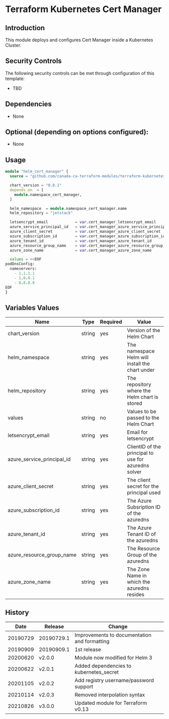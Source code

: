 # Terraform Kubernetes Cert Manager

## Introduction

This module deploys and configures Cert Manager inside a Kubernetes Cluster.

## Security Controls

The following security controls can be met through configuration of this template:

* TBD

## Dependencies

* None

## Optional (depending on options configured):

* None

## Usage

```terraform
module "helm_cert_manager" {
  source = "github.com/canada-ca-terraform-modules/terraform-kubernetes-cert-manager?ref=v3.0.0"

  chart_version = "0.8.1"
  depends_on  = [
    module.namespace_cert_manager,
  ]

  helm_namespace  = module.namespace_cert_manager.name
  helm_repository = "jetstack"

  letsencrypt_email            = var.cert_manager_letsencrypt_email
  azure_service_principal_id   = var.cert_manager_azure_service_principal_id
  azure_client_secret          = var.cert_manager_azure_client_secret
  azure_subscription_id        = var.cert_manager_azure_subscription_id
  azure_tenant_id              = var.cert_manager_azure_tenant_id
  azure_resource_group_name    = var.cert_manager_azure_resource_group_name
  azure_zone_name              = var.cert_manager_azure_zone_name

  values = <<EOF
podDnsConfig:
  nameservers:
    - 1.1.1.1
    - 1.0.0.1
    - 8.8.8.8
EOF
}
```

## Variables Values

| Name                       | Type   | Required | Value                                                |
| -------------------------- | ------ | -------- | ---------------------------------------------------- |
| chart_version              | string | yes      | Version of the Helm Chart                            |
| helm_namespace             | string | yes      | The namespace Helm will install the chart under      |
| helm_repository            | string | yes      | The repository where the Helm chart is stored        |
| values                     | string | no       | Values to be passed to the Helm Chart                |
| letsencrypt_email          | string | yes      | Email for letsencrypt                                |
| azure_service_principal_id | string | yes      | ClientID of the principal to use for azuredns solver |
| azure_client_secret        | string | yes      | The client secret for the principal used             |
| azure_subscription_id      | string | yes      | The Azure Subsription ID of the azuredns             |
| azure_tenant_id            | string | yes      | The Azure Tenant ID of the azuredns                  |
| azure_resource_group_name  | string | yes      | The Resource Group of the azuredns                   |
| azure_zone_name            | string | yes      | The Zone Name in which the azuredns resides          |

## History

| Date     | Release    | Change                                       |
| -------- | ---------- | -------------------------------------------- |
| 20190729 | 20190729.1 | Improvements to documentation and formatting |
| 20190909 | 20190909.1 | 1st release                                  |
| 20200620 | v2.0.0     | Module now modified for Helm 3               |
| 20200622 | v2.0.1     | Added dependencies to kubernetes_secret      |
| 20201105 | v2.0.2     | Add registry username/password support       |
| 20210114 | v2.0.3     | Removed interpolation syntax                 |
| 20210826 | v3.0.0     | Updated module for Terraform v0.13           |
